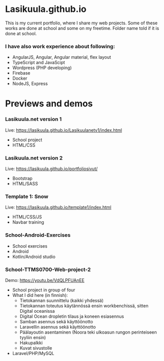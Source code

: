 # Lasikuula.github.io

This is my current portfolio, where I share my web projects. Some of these works are done at school and some on my freetime. Folder name told if it is done at school. 

### I have also work experience about following:
- AngularJS, Angular, Angular material, flex layout
- TypeScript and JavaScipt
- Wordpress (PHP developing)
- Firebase
- Docker
- NodeJS, Express

# Previews and demos

### Lasikuula.net version 1
Live:  https://lasikuula.github.io/Lasikuulanetv1/index.html
- School project
- HTML/CSS

### Lasikuula.net version 2
Live: https://lasikuula.github.io/portfoliosivut/
  * Bootstrap
  * HTML/SASS

### Template 1: Snow
Live: https://lasikuula.github.io/template1/index.html
  * HTML/CSS/JS
  * Navbar training
  
### School-Android-Exercises
* School exercises
* Android
* Kotlin/Android studio

### School-TTMS0700-Web-project-2
Demo: https://youtu.be/VdQLPFUAnEE
  * School project in group of four
  * What I did here (in finnish):
    - Tietokannan suunnittelu (kaikki yhdessä)
    - Tietokannan toteutus käytännössä ensin workbenchissä, sitten Digital oceanissa
    - Digital Ocean dropletin tilaus ja koneen esiasennus
    - Samban asennus sekä käyttöönotto
    - Laravellin asennus sekä käyttöönotto
    - Päälayoutin asentaminen (Noora teki ulkoasun rungon perinteiseen tyyliin ensin)
    - Hakupalkki
    - Kuvat sivustolle
  * Laravel/PHP/MySQL
